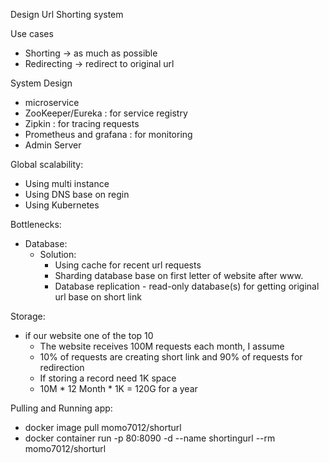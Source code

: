 Design Url Shorting system

Use cases
  - Shorting -> as much as possible
  - Redirecting -> redirect to original url

System Design
  - microservice
  - ZooKeeper/Eureka : for service registry
  - Zipkin : for tracing requests
  - Prometheus and grafana : for monitoring 
  - Admin Server
  

Global scalability:
  - Using multi instance 
  - Using DNS base on regin
  - Using Kubernetes
  

Bottlenecks:
- Database:
  - Solution:
    - Using cache for recent url requests
    - Sharding database base on first letter of website after www. 
    - Database replication - read-only database(s) for getting original url base on short link


Storage:
  - if our website one of the top 10 
    - The website receives 100M requests each month, I assume
    - 10% of requests are creating short link and 90% of requests for redirection
    - If storing a record need 1K space
    - 10M * 12 Month * 1K = 120G for a year


Pulling and Running app:
  - docker image pull momo7012/shorturl
  - docker container run -p 80:8090 -d --name shortingurl --rm momo7012/shorturl


